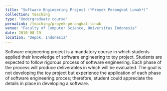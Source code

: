 ```yaml
---
title: "Software Engineering Project (*Proyek Perangkat Lunak*)"
collection: teaching
type: "Undergraduate course"
permalink: /teaching/proyek-perangkat-lunak
venue: "Faculty of Computer Science, Universitas Indonesia"
date: 2010-08-29
location: "Depok, Indonesia"
---
```


Software engineering project is a mandatory course in which students applied their knowledge of software engineering to toy project. Students are expected to follow rigorous process of software engineering. Each phase of the process will produce deliverables in which will be evaluated. The goal is not developing the toy project but experience the application of each phase of software engineering proces; therefore, student could appreciate the details in place in developing a software.
